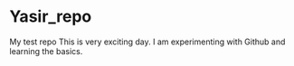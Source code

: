# Yasir_repo
My test repo
This is very exciting day. I am experimenting with Github and learning the basics.
